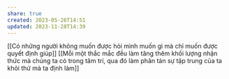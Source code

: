 ```yaml
---
share: true
created: 2023-05-26T14:51
updated: 2023-11-28T14:39
---
```

[[Có những người không muốn được hỏi mình muốn gì mà chỉ muốn được quyết định giúp]]
[[Mỗi một thắc mắc đều làm tăng thêm khối lượng nhận thức mà chúng ta có trong tâm trí, qua đó làm phân tán sự tập trung của ta khỏi thứ mà ta định làm]]
